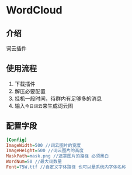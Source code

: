 # WordCloud

## 介绍
词云插件

## 使用流程
1. 下载插件
2. 解压必要配置
3. 挂机一段时间，待群内有足够多的消息
4. 输入`今日词云`来生成词云图

## 配置字段
```ini
[Config]
ImageWidth=500 //词云图片的宽度
ImageHeight=500 //词云图片的高度
MaskPath=mask.png //遮罩图片的路径 必须黑白
WordNum=50 //最大词数量
Font=75W.ttf //自定义字体路径 也可以是系统内字体名称
```
